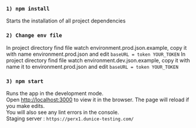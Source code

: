### `1) npm install`
Starts the installation of all project dependencies
### `2) Change env file`
In project directory find file watch environment.prod.json.example, copy it with name environment.prod.json and edit
`baseURL = token YOUR_TOKEN` 
In project directory find file watch environment.dev.json.example, copy it with name it to environment.prod.json and edit 
`baseURL = token YOUR_TOKEN`
### `3) npm start`
Runs the app in the development mode.<br>
Open [http://localhost:3000](http://localhost:3000) to view it in the browser.
The page will reload if you make edits.<br>
You will also see any lint errors in the console.<br>
Staging server : `https://perx1.dunice-testing.com/`
